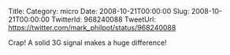 Title: 
Category: micro
Date: 2008-10-21T00:00:00
Slug: 2008-10-21T00:00:00
TwitterId: 968240088
TweetUrl: https://twitter.com/mark_philpot/status/968240088

Crap!  A solid 3G signal makes a huge difference!